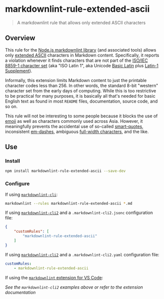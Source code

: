 # markdownlint-rule-extended-ascii

> A markdownlint rule that allows only extended ASCII characters

## Overview

This rule for the [Node.js markdownlint library][markdownlint] (and associated
tools) allows only [extended ASCII][extended-ascii] characters in Markdown
content. Specifically, it reports a violation whenever it finds characters that
are not part of the [ISO/IEC 8859-1 character set][iso-iec-8859-1] (aka "ISO
Latin 1", aka Unicode [Basic Latin][unicode-basic-latin] plus
[Latin-1 Supplement][unicode-latin-1-supplement]).

Informally, this extension limits Markdown content to just the printable
character codes less than 256. In other words, the standard 8-bit "western"
character set from the early days of computing. While this is too restrictive to
be practical for many purposes, it is basically all that's needed for basic
English text as found in most `README` files, documentation, source code, and so
on.

This rule will not be interesting to some people because it blocks the use of
[emoji][emoji] as well as characters commonly used across Asia. However, it
meaningfully prevents the accidental use of so-called
[smart-quotes][smart-quotes], inconsistent [em-dashes][em-dash], ambiguous
[full-width characters][full-width], and the like.

## Use

### Install

```bash
npm install markdownlint-rule-extended-ascii --save-dev
```

### Configure

If using [`markdownlint-cli`][markdownlint-cli]:

```bash
markdownlint --rules markdownlint-rule-extended-ascii *.md
```

If using [`markdownlint-cli2`][markdownlint-cli2] and a
`.markdownlint-cli2.jsonc` configuration file:

```json
{
    "customRules": [
        "markdownlint-rule-extended-ascii"
    ]
}
```

If using [`markdownlint-cli2`][markdownlint-cli2] and a
`.markdownlint-cli2.yaml` configuration file:

```yaml
customRules:
    - markdownlint-rule-extended-ascii
```

If using the [`markdownlint` extension for VS Code][vscode-markdownlint]:

*See the `markdownlint-cli2` examples above or refer to the extension documentation*

[em-dash]: https://en.wikipedia.org/wiki/Dash#Em_dash
[emoji]: https://en.wikipedia.org/wiki/Emoji
[extended-ascii]: https://en.wikipedia.org/wiki/Extended_ASCII
[full-width]: https://en.wikipedia.org/wiki/Halfwidth_and_fullwidth_forms
[iso-iec-8859-1]: https://en.wikipedia.org/wiki/ISO/IEC_8859-1
[markdownlint]: https://github.com/DavidAnson/markdownlint
[markdownlint-cli]: https://github.com/igorshubovych/markdownlint-cli
[markdownlint-cli2]: https://github.com/DavidAnson/markdownlint-cli2
[smart-quotes]: https://en.wikipedia.org/wiki/Quotation_marks_in_English#Smart_quotes
[unicode-basic-latin]: https://en.wikipedia.org/wiki/Basic_Latin_(Unicode_block)
[unicode-latin-1-supplement]: https://en.wikipedia.org/wiki/Latin-1_Supplement
[vscode-markdownlint]: https://marketplace.visualstudio.com/items?itemName=DavidAnson.vscode-markdownlint

